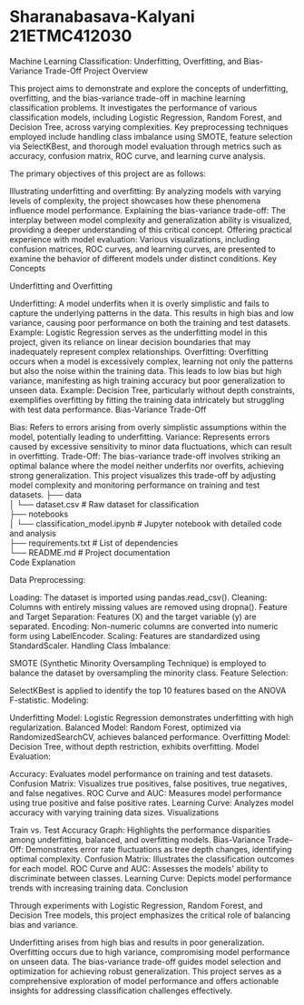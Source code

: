# Sharanabasava-Kalyani                                                                                                                                                               21ETMC412030

Machine Learning Classification: Underfitting, Overfitting, and Bias-Variance Trade-Off
Project Overview

This project aims to demonstrate and explore the concepts of underfitting, overfitting, and the bias-variance trade-off in machine learning classification problems. It investigates the performance of various classification models, including Logistic Regression, Random Forest, and Decision Tree, across varying complexities. Key preprocessing techniques employed include handling class imbalance using SMOTE, feature selection via SelectKBest, and thorough model evaluation through metrics such as accuracy, confusion matrix, ROC curve, and learning curve analysis.

The primary objectives of this project are as follows:

Illustrating underfitting and overfitting: By analyzing models with varying levels of complexity, the project showcases how these phenomena influence model performance.
Explaining the bias-variance trade-off: The interplay between model complexity and generalization ability is visualized, providing a deeper understanding of this critical concept.
Offering practical experience with model evaluation: Various visualizations, including confusion matrices, ROC curves, and learning curves, are presented to examine the behavior of different models under distinct conditions.
Key Concepts

Underfitting and Overfitting

Underfitting: A model underfits when it is overly simplistic and fails to capture the underlying patterns in the data. This results in high bias and low variance, causing poor performance on both the training and test datasets.
Example: Logistic Regression serves as the underfitting model in this project, given its reliance on linear decision boundaries that may inadequately represent complex relationships.
Overfitting: Overfitting occurs when a model is excessively complex, learning not only the patterns but also the noise within the training data. This leads to low bias but high variance, manifesting as high training accuracy but poor generalization to unseen data.
Example: Decision Tree, particularly without depth constraints, exemplifies overfitting by fitting the training data intricately but struggling with test data performance.
Bias-Variance Trade-Off

Bias: Refers to errors arising from overly simplistic assumptions within the model, potentially leading to underfitting.
Variance: Represents errors caused by excessive sensitivity to minor data fluctuations, which can result in overfitting.
Trade-Off: The bias-variance trade-off involves striking an optimal balance where the model neither underfits nor overfits, achieving strong generalization. This project visualizes this trade-off by adjusting model complexity and monitoring performance on training and test datasets.
├── data  
│   └── dataset.csv            # Raw dataset for classification  
├── notebooks  
│   └── classification_model.ipynb   # Jupyter notebook with detailed code and analysis  
├── requirements.txt           # List of dependencies  
└── README.md                  # Project documentation  
Code Explanation

Data Preprocessing:

Loading: The dataset is imported using pandas.read_csv().
Cleaning: Columns with entirely missing values are removed using dropna().
Feature and Target Separation: Features (X) and the target variable (y) are separated.
Encoding: Non-numeric columns are converted into numeric form using LabelEncoder.
Scaling: Features are standardized using StandardScaler.
Handling Class Imbalance:

SMOTE (Synthetic Minority Oversampling Technique) is employed to balance the dataset by oversampling the minority class.
Feature Selection:

SelectKBest is applied to identify the top 10 features based on the ANOVA F-statistic.
Modeling:

Underfitting Model: Logistic Regression demonstrates underfitting with high regularization.
Balanced Model: Random Forest, optimized via RandomizedSearchCV, achieves balanced performance.
Overfitting Model: Decision Tree, without depth restriction, exhibits overfitting.
Model Evaluation:

Accuracy: Evaluates model performance on training and test datasets.
Confusion Matrix: Visualizes true positives, false positives, true negatives, and false negatives.
ROC Curve and AUC: Measures model performance using true positive and false positive rates.
Learning Curve: Analyzes model accuracy with varying training data sizes.
Visualizations

Train vs. Test Accuracy Graph: Highlights the performance disparities among underfitting, balanced, and overfitting models.
Bias-Variance Trade-Off: Demonstrates error rate fluctuations as tree depth changes, identifying optimal complexity.
Confusion Matrix: Illustrates the classification outcomes for each model.
ROC Curve and AUC: Assesses the models' ability to discriminate between classes.
Learning Curve: Depicts model performance trends with increasing training data.
Conclusion

Through experiments with Logistic Regression, Random Forest, and Decision Tree models, this project emphasizes the critical role of balancing bias and variance.

Underfitting arises from high bias and results in poor generalization.
Overfitting occurs due to high variance, compromising model performance on unseen data.
The bias-variance trade-off guides model selection and optimization for achieving robust generalization.
This project serves as a comprehensive exploration of model performance and offers actionable insights for addressing classification challenges effectively.
